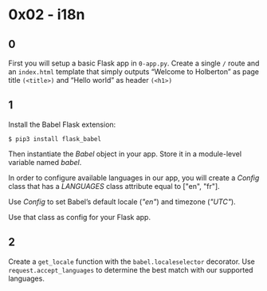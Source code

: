 # 0x02 - i18n

## 0

First you will setup a basic Flask app in `0-app.py`. Create a single `/` route and an `index.html` template that simply outputs “Welcome to Holberton” as page title `(<title>)` and “Hello world” as header `(<h1>)`

## 1

Install the Babel Flask extension:

`$ pip3 install flask_babel`

Then instantiate the *Babel* object in your app. Store it in a module-level variable named *babel*.

In order to configure available languages in our app, you will create a *Config* class that has a *LANGUAGES* class attribute equal to ["en", "fr"].

Use *Config* to set Babel’s default locale (*"en"*) and timezone (*"UTC"*).

Use that class as config for your Flask app.

## 2

Create a `get_locale` function with the `babel.localeselector` decorator. Use `request.accept_languages` to determine the best match with our supported languages.

